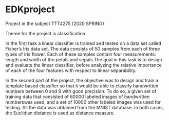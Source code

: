 # EDKproject

Project in the subject TTT4275 (2020 SPRING)

Theme for the project is classification.

In the first task a linear classifier is trained and tested on a data set called Fisher’s Iris data set. The data consists of 50 samples from each of three types of iris flower. Each of these samples contain four measurements: length and width of the petals and sepals.The goal in this task is to design and evaluate the linear classifier, before analyzing the relative importance of each of the four features with respect to linear separability. 

In the second part of the project, the objective was to design and train a template based classifier so that it would be able to classify handwritten numbers between 0 and 9 with good precision. To do so, a given set of training data that consisted of 60000 labeled images of handwritten numberswas used, and a set of 10000 other labeled images was used for testing. All the data was obtained from the MNIST database. In both cases, the Euclidian distance is used as distance measure.
